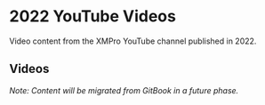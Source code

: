# 2022 YouTube Videos

Video content from the XMPro YouTube channel published in 2022.

## Videos

*Note: Content will be migrated from GitBook in a future phase.*
